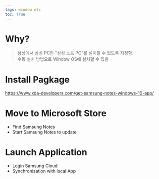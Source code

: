 ```yaml
---
tags: window etc
toc: True
---
```

# Why?
> 삼성에서 삼성 PC만 "삼성 노트 PC"를 설치할 수 있도록 지정함.  
> 수동 설치 방법으로 Window OS에 설치할 수 있음

# Install Pagkage
https://www.xda-developers.com/get-samsung-notes-windows-10-app/

# Move to Microsoft Store
* Find Samsung Notes
* Start Samsung Notes to update


# Launch Application
* Login Samsung Cloud
* Synchronization with local App
